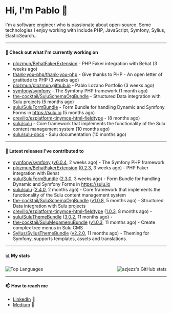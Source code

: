 # Hi, I'm Pablo 👋

I'm a software engineer who is passionate about open-source. Some technologies I enjoy working with include PHP, JavaScript, Symfony, Sylius, ElasticSearch..

---
#### 👷 Check out what I'm currently working on

- [plozmun/BehatFakerExtension](https://github.com/plozmun/BehatFakerExtension) - PHP Faker integration with Behat (3 weeks ago)
- [thank-you-php/thank-you-php](https://github.com/thank-you-php/thank-you-php) - Give thanks to PHP - An open letter of gratitude to PHP (3 weeks ago)
- [plozmun/plozmun.github.io](https://github.com/plozmun/plozmun.github.io) - Pablo Lozano Portfolio (3 weeks ago)
- [symfony/symfony](https://github.com/symfony/symfony) - The Symfony PHP framework (1 month ago)
- [the-cocktail/SuluSchemaOrgBundle](https://github.com/the-cocktail/SuluSchemaOrgBundle) - Structured Data integration with Sulu projects (5 months ago)
- [sulu/SuluFormBundle](https://github.com/sulu/SuluFormBundle) - Form Bundle for handling Dynamic and Symfony Forms in https://sulu.io (5 months ago)
- [crevillo/ezplatform-tinymce-html-fieldtype](https://github.com/crevillo/ezplatform-tinymce-html-fieldtype) -  (8 months ago)
- [sulu/sulu](https://github.com/sulu/sulu) - Core framework that implements the functionality of the Sulu content management system (10 months ago)
- [sulu/sulu-docs](https://github.com/sulu/sulu-docs) - Sulu documentation (10 months ago)

---

#### 🔭 Latest releases I've contributed to

- [symfony/symfony](https://github.com/symfony/symfony) ([v6.0.4](https://github.com/symfony/symfony/releases/tag/v6.0.4), 2 weeks ago) - The Symfony PHP framework
- [plozmun/BehatFakerExtension](https://github.com/plozmun/BehatFakerExtension) ([0.2.3](https://github.com/plozmun/BehatFakerExtension/releases/tag/0.2.3), 3 weeks ago) - PHP Faker integration with Behat
- [sulu/SuluFormBundle](https://github.com/sulu/SuluFormBundle) ([2.3.0](https://github.com/sulu/SuluFormBundle/releases/tag/2.3.0), 3 weeks ago) - Form Bundle for handling Dynamic and Symfony Forms in https://sulu.io
- [sulu/sulu](https://github.com/sulu/sulu) ([2.4.0](https://github.com/sulu/sulu/releases/tag/2.4.0), 2 months ago) - Core framework that implements the functionality of the Sulu content management system
- [the-cocktail/SuluSchemaOrgBundle](https://github.com/the-cocktail/SuluSchemaOrgBundle) ([v1.0.8](https://github.com/the-cocktail/SuluSchemaOrgBundle/releases/tag/v1.0.8), 5 months ago) - Structured Data integration with Sulu projects
- [crevillo/ezplatform-tinymce-html-fieldtype](https://github.com/crevillo/ezplatform-tinymce-html-fieldtype) ([1.0.3](https://github.com/crevillo/ezplatform-tinymce-html-fieldtype/releases/tag/1.0.3), 8 months ago) - 
- [sulu/SuluThemeBundle](https://github.com/sulu/SuluThemeBundle) ([3.0.2](https://github.com/sulu/SuluThemeBundle/releases/tag/3.0.2), 11 months ago) - 
- [the-cocktail/SuluMegamenuBundle](https://github.com/the-cocktail/SuluMegamenuBundle) ([v1.0.3](https://github.com/the-cocktail/SuluMegamenuBundle/releases/tag/v1.0.3), 11 months ago) - Create complex tree menus in Sulu CMS
- [Sylius/SyliusThemeBundle](https://github.com/Sylius/SyliusThemeBundle) ([v2.2.0](https://github.com/Sylius/SyliusThemeBundle/releases/tag/v2.2.0), 11 months ago) - Theming for Symfony, supports templates, assets and translations.

---

#### 📊 My stats

<img align="right" alt="azjezz's GitHub stats" src="https://github-readme-stats.vercel.app/api?username=plozmun&count_private=1&show_icons=true&" />

![Top Languages](https://github-readme-stats.vercel.app/api/top-langs/?username=plozmun)

---

#### 📫 How to reach me
- <a href="https://www.linkedin.com/in/pablolozano">LinkedIn</a> 💼
- <a href="https://medium.com/@lozanomunarriz">Medium</a> 📝

